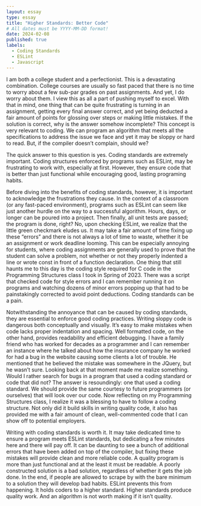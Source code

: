 ```yaml
---
layout: essay
type: essay
title: "Higher Standards: Better Code"
# All dates must be YYYY-MM-DD format!
date: 2024-02-08
published: true
labels:
  - Coding Standards
  - ESLint
  - Javascript
---
```


I am both a college student and a perfectionist. This is a devastating combination. College courses are usually so fast paced that there is no time to worry about a few sub-par grades on past assignments. And yet, I do worry about them. I view this as all a part of pushing myself to excel. With that in mind, one thing that can be quite frustrating is turning in an assignment, getting every final answer correct, and yet being deducted a fair amount of points for glossing over steps or making little mistakes. If the solution is correct, why is the answer somehow incomplete? This concept is very relevant to coding. We can program an algorithm that meets all the specifications to address the issue we face and yet it may be sloppy or hard to read. But, if the compiler doesn’t complain, should we?

The quick answer to this question is yes. Coding standards are extremely important. Coding structures enforced by programs such as ESLint, may be frustrating to work with, especially at first. However, they ensure code that is better than just functional while encouraging good, lasting programing habits.

Before diving into the benefits of coding standards, however, it is important to acknowledge the frustrations they cause. In the context of a classroom (or any fast-paced environment), programs such as ESLint can seem like just another hurdle on the way to a successful algorithm. Hours, days, or longer can be poured into a project. Then finally, all unit tests are passed; the program is done, right? No, upon checking ESLint, we realize that the little green checkmark eludes us. It may take a fair amount of time fixing up these “errors” and there is not always a lot of time to waste, whether it be an assignment or work deadline looming. This can be especially annoying for students, where coding assignments are generally used to prove that the student can solve a problem, not whether or not they properly indented a line or wrote const in front of a function declaration. One thing that still haunts me to this day is the coding style required for C code in the Programming Structures class I took in Spring of 2023. There was a script that checked code for style errors and I can remember running it on programs and watching dozens of minor errors popping up that had to be painstakingly corrected to avoid point deductions. Coding standards can be a pain.

Notwithstanding the annoyance that can be caused by coding standards, they are essential to enforce good coding practices. Writing sloppy code is dangerous both conceptually and visually. It’s easy to make mistakes when code lacks proper indentation and spacing. Well formatted code, on the other hand, provides readability and efficient debugging. I have a family friend who has worked for decades as a programmer and I can remember an instance where he talked about how the insurance company he worked for had a bug in the website causing some clients a lot of trouble. He mentioned that he believed the mistake was somewhere in the JQuery, but he wasn’t sure. Looking back at that moment made me realize something. Would I rather search for bugs in a program that used a coding standard or code that did not? The answer is resoundingly: one that used a coding standard. We should provide the same courtesy to future programmers (or ourselves) that will look over our code. Now reflecting on my Programming Structures class, I realize it was a blessing to have to follow a coding structure. Not only did it build skills in writing quality code, it also has provided me with a fair amount of clean, well-commented code that I can show off to potential employers.

Writing with coding standards is worth it. It may take dedicated time to ensure a program meets ESLint standards, but dedicating a few minutes here and there will pay off. It can be daunting to see a bunch of additional errors that have been added on top of the compiler, but fixing these mistakes will provide clean and more reliable code. A quality program is more than just functional and at the least it must be readable. A poorly constructed solution is a bad solution, regardless of whether it gets the job done. In the end, if people are allowed to scrape by with the bare minimum to a solution they will develop bad habits. ESLint prevents this from happening. It holds coders to a higher standard. Higher standards produce quality work. And an algorithm is not worth making if it isn’t quality.

